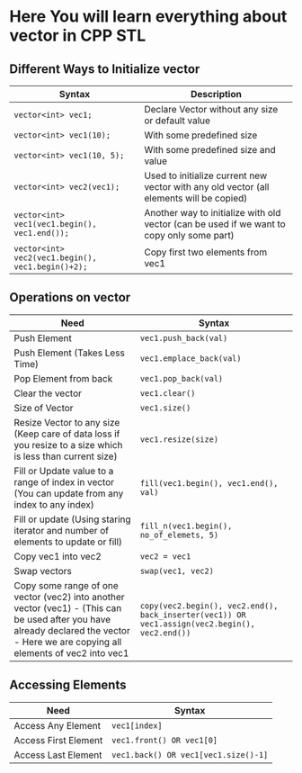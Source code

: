 # Here You will learn everything about vector in CPP STL

## Different Ways to Initialize vector

| Syntax                                            | Description                                                                               |
| ------------------------------------------------- | ----------------------------------------------------------------------------------------- |
| `vector<int> vec1;`                               | Declare Vector without any size or default value                                          |
| `vector<int> vec1(10);`                           | With some predefined size                                                                 |
| `vector<int> vec1(10, 5);`                        | With some predefined size and value                                                       |
| `vector<int> vec2(vec1);`                         | Used to initialize current new vector with any old vector (all elements will be copied)   |
| `vector<int> vec1(vec1.begin(), vec1.end());`     | Another way to initialize with old vector (can be used if we want to copy only some part) |
| `vector<int> vec2(vec1.begin(), vec1.begin()+2);` | Copy first two elements from vec1                                                         |

## Operations on vector

| Need                                                                                                                                                                                | Syntax                                                                                         |
| ----------------------------------------------------------------------------------------------------------------------------------------------------------------------------------- | ---------------------------------------------------------------------------------------------- |
| Push Element                                                                                                                                                                        | `vec1.push_back(val)`                                                                          |
| Push Element (Takes Less Time)                                                                                                                                                      | `vec1.emplace_back(val)`                                                                       |
| Pop Element from back                                                                                                                                                               | `vec1.pop_back(val)`                                                                           |
| Clear the vector                                                                                                                                                                    | `vec1.clear()`                                                                                 |
| Size of Vector                                                                                                                                                                      | `vec1.size()`                                                                                  |
| Resize Vector to any size (Keep care of data loss if you resize to a size which is less than current size)                                                                          | `vec1.resize(size)`                                                                            |
| Fill or Update value to a range of index in vector (You can update from any index to any index)                                                                                     | `fill(vec1.begin(), vec1.end(), val)`                                                          |
| Fill or update (Using staring iterator and number of elements to update or fill)                                                                                                    | `fill_n(vec1.begin(), no_of_elemets, 5)`                                                       |
| Copy vec1 into vec2                                                                                                                                                                 | `vec2 = vec1`                                                                                  |
| Swap vectors                                                                                                                                                                        | `swap(vec1, vec2)`                                                                             |
| Copy some range of one vector (vec2) into another vector (vec1) - (This can be used after you have already declared the vector - Here we are copying all elements of vec2 into vec1 | `copy(vec2.begin(), vec2.end(), back_inserter(vec1)) OR vec1.assign(vec2.begin(), vec2.end())` |

## Accessing Elements

| Need                 | Syntax                               |
| -------------------- | ------------------------------------ |
| Access Any Element   | `vec1[index]`                        |
| Access First Element | `vec1.front() OR vec1[0]`            |
| Access Last Element  | `vec1.back() OR vec1[vec1.size()-1]` |
